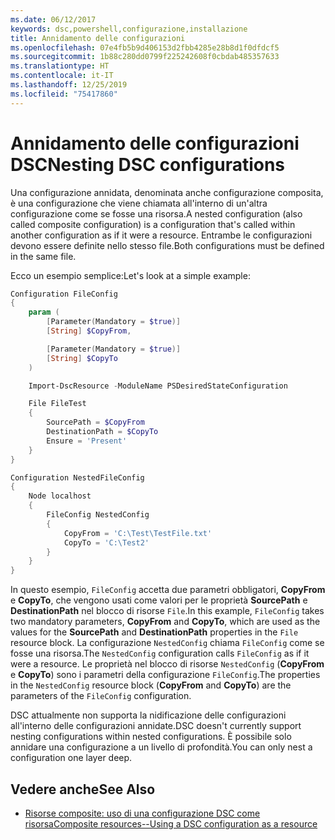 ```yaml
---
ms.date: 06/12/2017
keywords: dsc,powershell,configurazione,installazione
title: Annidamento delle configurazioni
ms.openlocfilehash: 07e4fb5b9d406153d2fbb4285e28b8d1f0dfdcf5
ms.sourcegitcommit: 1b88c280dd0799f225242608f0cbdab485357633
ms.translationtype: HT
ms.contentlocale: it-IT
ms.lasthandoff: 12/25/2019
ms.locfileid: "75417860"
---
```

# <a name="nesting-dsc-configurations"></a><span data-ttu-id="e28da-103">Annidamento delle configurazioni DSC</span><span class="sxs-lookup"><span data-stu-id="e28da-103">Nesting DSC configurations</span></span>

<span data-ttu-id="e28da-104">Una configurazione annidata, denominata anche configurazione composita, è una configurazione che viene chiamata all'interno di un'altra configurazione come se fosse una risorsa.</span><span class="sxs-lookup"><span data-stu-id="e28da-104">A nested configuration (also called composite configuration) is a configuration that's called within another configuration as if it were a resource.</span></span> <span data-ttu-id="e28da-105">Entrambe le configurazioni devono essere definite nello stesso file.</span><span class="sxs-lookup"><span data-stu-id="e28da-105">Both configurations must be defined in the same file.</span></span>

<span data-ttu-id="e28da-106">Ecco un esempio semplice:</span><span class="sxs-lookup"><span data-stu-id="e28da-106">Let's look at a simple example:</span></span>

```powershell
Configuration FileConfig
{
    param (
        [Parameter(Mandatory = $true)]
        [String] $CopyFrom,

        [Parameter(Mandatory = $true)]
        [String] $CopyTo
    )

    Import-DscResource -ModuleName PSDesiredStateConfiguration

    File FileTest
    {
        SourcePath = $CopyFrom
        DestinationPath = $CopyTo
        Ensure = 'Present'
    }
}

Configuration NestedFileConfig
{
    Node localhost
    {
        FileConfig NestedConfig
        {
            CopyFrom = 'C:\Test\TestFile.txt'
            CopyTo = 'C:\Test2'
        }
    }
}
```

<span data-ttu-id="e28da-107">In questo esempio, `FileConfig` accetta due parametri obbligatori, **CopyFrom** e **CopyTo**, che vengono usati come valori per le proprietà **SourcePath** e **DestinationPath** nel blocco di risorse `File`.</span><span class="sxs-lookup"><span data-stu-id="e28da-107">In this example, `FileConfig` takes two mandatory parameters, **CopyFrom** and **CopyTo**, which are used as the values for the **SourcePath** and **DestinationPath** properties in the `File` resource block.</span></span> <span data-ttu-id="e28da-108">La configurazione `NestedConfig` chiama `FileConfig` come se fosse una risorsa.</span><span class="sxs-lookup"><span data-stu-id="e28da-108">The `NestedConfig` configuration calls `FileConfig` as if it were a resource.</span></span> <span data-ttu-id="e28da-109">Le proprietà nel blocco di risorse `NestedConfig` (**CopyFrom** e **CopyTo**) sono i parametri della configurazione `FileConfig`.</span><span class="sxs-lookup"><span data-stu-id="e28da-109">The properties in the `NestedConfig` resource block (**CopyFrom** and **CopyTo**) are the parameters of the `FileConfig` configuration.</span></span>

<span data-ttu-id="e28da-110">DSC attualmente non supporta la nidificazione delle configurazioni all'interno delle configurazioni annidate.</span><span class="sxs-lookup"><span data-stu-id="e28da-110">DSC doesn't currently support nesting configurations within nested configurations.</span></span> <span data-ttu-id="e28da-111">È possibile solo annidare una configurazione a un livello di profondità.</span><span class="sxs-lookup"><span data-stu-id="e28da-111">You can only nest a configuration one layer deep.</span></span>

## <a name="see-also"></a><span data-ttu-id="e28da-112">Vedere anche</span><span class="sxs-lookup"><span data-stu-id="e28da-112">See Also</span></span>

- [<span data-ttu-id="e28da-113">Risorse composite: uso di una configurazione DSC come risorsa</span><span class="sxs-lookup"><span data-stu-id="e28da-113">Composite resources--Using a DSC configuration as a resource</span></span>](../resources/authoringResourceComposite.md)